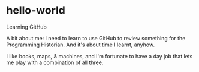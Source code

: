 # hello-world
Learning GitHub


A bit about me: I need to learn to use GitHub to review something for the Programming Historian. And it's about time I learnt, anyhow.

I like books, maps, & machines, and I'm fortunate to have a day job that lets me play with a combination of all three.
